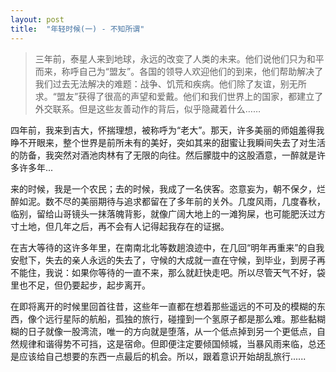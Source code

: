 ```yaml
---
layout: post
title:  "年轻时候(一) - 不知所谓"
---
```


> 三年前，泰星人来到地球，永远的改变了人类的未来。他们说他们只为和平而来，称呼自己为“盟友”。各国的领导人欢迎他们的到来，他们帮助解决了我们过去无法解决的难题：战争、饥荒和疾病。他们除了友谊，别无所求。“盟友”获得了很高的声望和爱戴。他们和我们世界上的国家，都建立了外交联系。但是这些友善动作的背后，似乎隐藏着什么……

四年前，我来到吉大，怀揣理想，被称呼为“老大”。那天，许多美丽的师姐羞得我睁不开眼来，整个世界是前所未有的美好，突如其来的甜蜜让我瞬间失去了对生活的防备，我突然对酒池肉林有了无限的向往。然后朦胧中的这股酒意，一醉就是许多许多年...

来的时候，我是一个农民；去的时候，我成了一名侠客。恣意妄为，朝不保夕，烂醉如泥。数不尽的美丽期待与追求都留在了多年前的关外。几度风雨，几度春秋，临别，留给山哥镜头一抹落魄背影，就像广阔大地上的一滩狗屎，也可能肥沃过方寸土地，但几年之后，再不会有人记得起我存在的证据。

在吉大等待的这许多年里，在南南北北等数趟浪迹中，在几回“明年再重来”的自我安慰下，失去的亲人永远的失去了，守候的大成就一直在守候，到毕业，到房子再不能住，我说：如果你等待的一直不来，那么就赶快走吧。所以尽管天气不好，袋里也不足，但仍要起步，起步离开。

在即将离开的时候里回首往昔，这些年一直都在想着那些遥远的不可及的模糊的东西，像个远行星际的航船，孤独的旅行，碰撞到一个氢原子都是那么难。那些黏糊糊的日子就像一股湾流，唯一的方向就是堕落，从一个低点掉到另一个更低点，自然规律和谐得势不可挡，这是宿命。但即便注定要倾国倾城，当暴风雨来临，总还是应该给自己想要的东西一点最后的机会。所以，跟着意识开始胡乱旅行......
